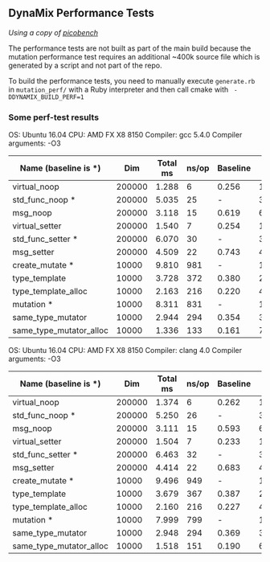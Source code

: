 ## DynaMix Performance Tests

*Using a copy of [picobench](https://github.com/iboB/picobench)*

The performance tests are not built as part of the main build because the mutation performance test requires an additional ~400k source file which is generated by a script and not part of the repo.

To build the performance tests, you need to manually execute `generate.rb` in `mutation_perf/` with a Ruby interpreter and then call cmake with ` -DDYNAMIX_BUILD_PERF=1`

### Some perf-test results

OS: Ubuntu 16.04
CPU: AMD FX X8 8150
Compiler: gcc 5.4.0
Compiler arguments: -O3

|   Name (baseline is *)   |   Dim   |  Total ms |  ns/op  |Baseline| Ops/second|
|--------------------------|---------|-----------|---------|--------|-----------|
|             virtual_noop |  200000 |     1.288 |       6 |  0.256 |155225270.7|
|          std_func_noop * |  200000 |     5.035 |      25 |      - | 39725820.3|
|                 msg_noop |  200000 |     3.118 |      15 |  0.619 | 64151747.1|
|           virtual_setter |  200000 |     1.540 |       7 |  0.254 |129892565.9|
|        std_func_setter * |  200000 |     6.070 |      30 |      - | 32951002.8|
|               msg_setter |  200000 |     4.509 |      22 |  0.743 | 44354926.3|
|          create_mutate * |   10000 |     9.810 |     981 |      - |  1019320.5|
|            type_template |   10000 |     3.728 |     372 |  0.380 |  2682686.2|
|      type_template_alloc |   10000 |     2.163 |     216 |  0.220 |  4623247.0|
|               mutation * |   10000 |     8.311 |     831 |      - |  1203170.2|
|        same_type_mutator |   10000 |     2.944 |     294 |  0.354 |  3397164.9|
|  same_type_mutator_alloc |   10000 |     1.336 |     133 |  0.161 |  7486296.3|


OS: Ubuntu 16.04
CPU: AMD FX X8 8150
Compiler: clang 4.0
Compiler arguments: -O3

|   Name (baseline is *)   |   Dim   |  Total ms |  ns/op  |Baseline| Ops/second|
|--------------------------|---------|-----------|---------|--------|-----------|
|             virtual_noop |  200000 |     1.374 |       6 |  0.262 |145523867.7|
|          std_func_noop * |  200000 |     5.250 |      26 |      - | 38095782.3|
|                 msg_noop |  200000 |     3.111 |      15 |  0.593 | 64295367.8|
|           virtual_setter |  200000 |     1.504 |       7 |  0.233 |133005519.1|
|        std_func_setter * |  200000 |     6.463 |      32 |      - | 30943676.9|
|               msg_setter |  200000 |     4.414 |      22 |  0.683 | 45312111.0|
|          create_mutate * |   10000 |     9.496 |     949 |      - |  1053100.7|
|            type_template |   10000 |     3.679 |     367 |  0.387 |  2718209.0|
|      type_template_alloc |   10000 |     2.160 |     216 |  0.227 |  4629348.9|
|               mutation * |   10000 |     7.999 |     799 |      - |  1250161.9|
|        same_type_mutator |   10000 |     2.948 |     294 |  0.369 |  3392561.8|
|  same_type_mutator_alloc |   10000 |     1.518 |     151 |  0.190 |  6588986.9|

